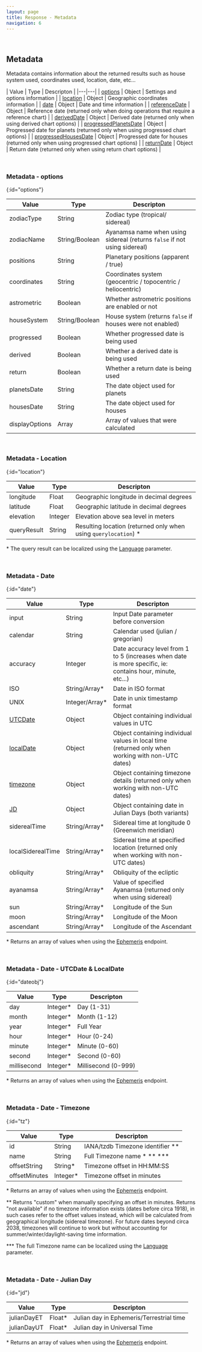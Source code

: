 ```yaml
---
layout: page
title: Response - Metadata
navigation: 6
---
```


<style>
	.inner a {
		color: royalblue;
		font-weight: bold;
	}
	.inner code {
		font-size: 100%;
	}
	.navigation li {
		padding: 0.3vh;
	}
	.sidebar {
		min-width: 300px;
	}
	.sidebar .sidebar-main {
	    height: calc(100% - 50px);
	    overflow-y: auto;
	}
	@media (max-width: 745px) {
		.sidebar .sidebar-main {
		    height: calc(100% - 320px);
		}
	}
</style>

<script>
	window.onload = function(){
		if (location.hash) {
			let target = location.hash;
			document.querySelector(".content").scroll({top:document.querySelector(target).offsetTop,behavior:"smooth"})
		}
	}
</script>

<br>

## Metadata

Metadata contains information about the returned results such as house system used, coordinates used, location, date, etc...

| Value | Type | Descripton |
|---|---|
| [options](#options) | Object | Settings and options information |
| [location](#location) | Object | Geographic coordinates information |
| [date](#date) | Object | Date and time information |
| [referenceDate](#date) | Object | Reference date (returned only when doing operations that require a reference chart) |
| [derivedDate](#date) | Object | Derived date (returned only when using derived chart options) |
| [progressedPlanetsDate](#date) | Object | Progressed date for planets (returned only when using progressed chart options) |
| [progressedHousesDate](#date) | Object | Progressed date for houses (returned only when using progressed chart options) |
| [returnDate](#date) | Object | Return date (returned only when using return chart options) |

<br>

### Metadata - options
{:id="options"}

| Value | Type | Descripton |
|---|---|---|
| zodiacType | String | Zodiac type (tropical/ sidereal) |
| zodiacName | String/Boolean | Ayanamsa name when using sidereal (returns `false` if not using sidereal) |
| positions | String | Planetary positions (apparent / true) |
| coordinates | String | Coordinates system (geocentric / topocentric / heliocentric) |
| astrometric | Boolean | Whether astrometric positions are enabled or not |
| houseSystem | String/Boolean | House system (returns `false` if houses were not enabled) |
| progressed | Boolean | Whether progressed date is being used |
| derived | Boolean | Whether a derived date is being used |
| return | Boolean | Whether a return date is being used |
| planetsDate | String | The date object used for planets |
| housesDate | String | The date object used for houses |
| displayOptions | Array | Array of values that were calculated |

<br>

### Metadata - Location
{:id="location"}

| Value | Type | Descripton |
|---|---|---|
| longitude | Float | Geographic longitude in decimal degrees |
| latitude | Float | Geographic latitude in decimal degrees |
| elevation | Integer | Elevation above sea level in meters |
| queryResult | String | Resulting location (returned only when using `querylocation`) \* |

\* The query result can be localized using the [Language](/astrologico/param_language.html) parameter.

<br>

### Metadata - Date
{:id="date"}

| Value | Type | Descripton |
|---|---|---|
| input | String | Input Date parameter before conversion |
| calendar | String | Calendar used (julian / gregorian) |
| accuracy | Integer | Date accuracy level from 1 to 5 (increases when date is more specific, ie: contains hour, minute, etc...) |
| ISO | String/Array* | Date in ISO format |
| UNIX | Integer/Array* | Date in unix timestamp format |
| [UTCDate](#dateobj) | Object | Object containing individual values in UTC |
| [localDate](#dateobj) | Object | Object containing individual values in local time (returned only when working with non-UTC dates) |
| [timezone](#tz) | Object | Object containing timezone details (returned only when working with non-UTC dates) |
| [JD](#jd) | Object | Object containing date in Julian Days (both variants) |
| siderealTime | String/Array* | Sidereal time at longitude 0 (Greenwich meridian) |
| localSiderealTime | String/Array* | Sidereal time at specified location (returned only when working with non-UTC dates) |
| obliquity | String/Array* | Obliquity of the ecliptic |
| ayanamsa | String/Array* | Value of specified Ayanamsa (returned only when using sidereal) |
| sun | String/Array* | Longitude of the Sun |
| moon | String/Array* | Longitude of the Moon |
| ascendant | String/Array* | Longitude of the Ascendant |

\* Returns an array of values when using the [Ephemeris](/astrologico/v1_ephemeris.html) endpoint.

<br>

### Metadata - Date - UTCDate & LocalDate
{:id="dateobj"}

| Value | Type | Descripton |
|---|---|---|
| day | Integer* | Day (1-31) |
| month | Integer* | Month (1-12) |
| year | Integer* | Full Year |
| hour | Integer* | Hour (0-24) |
| minute | Integer* | Minute (0-60) |
| second | Integer* | Second (0-60) |
| millisecond | Integer* | Millisecond (0-999) |

\* Returns an array of values when using the [Ephemeris](/astrologico/v1_ephemeris.html) endpoint.

<br>

### Metadata - Date - Timezone
{:id="tz"}

| Value | Type | Descripton |
|---|---|---|
| id | String | IANA/tzdb Timezone identifier \*\* |
| name | String | Full Timezone name \* \*\* \*\*\* |
| offsetString | String* | Timezone offset in HH:MM:SS |
| offsetMinutes | Integer* | Timezone offset in minutes |

\* Returns an array of values when using the [Ephemeris](/astrologico/v1_ephemeris.html) endpoint.

\*\* Returns "custom" when manually specifying an offset in minutes. Returns "not available" if no timezone information exists (dates before circa 1918), in such cases refer to the offset values instead, which will be calculated from geographical longitude (sidereal timezone). For future dates beyond circa 2038, timezones will continue to work but without accounting for summer/winter/daylight-saving time information.

\*\*\* The full Timezone name can be localized using the [Language](/astrologico/param_language.html) parameter.

<br>

### Metadata - Date - Julian Day
{:id="jd"}

| Value | Type | Descripton |
|---|---|---|
| julianDayET | Float* | Julian day in Ephemeris/Terrestrial time |
| julianDayUT | Float* | Julian day in Universal Time |

\* Returns an array of values when using the [Ephemeris](/astrologico/v1_ephemeris.html) endpoint.

<br><br><br>
